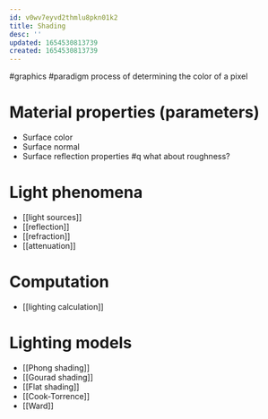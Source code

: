 ```yaml
---
id: v0wv7eyvd2thmlu8pkn01k2
title: Shading
desc: ''
updated: 1654530813739
created: 1654530813739
---
```

#graphics #paradigm
process of determining the color of a pixel
# Material properties (parameters)
- Surface color
- Surface normal
- Surface reflection properties
#q what about roughness?
# Light phenomena
- [[light sources]]
- [[reflection]]
- [[refraction]]
- [[attenuation]]
# Computation
- [[lighting calculation]]

# Lighting models
- [[Phong shading]]
- [[Gourad shading]]
- [[Flat shading]]
- [[Cook-Torrence]]
- [[Ward]]
